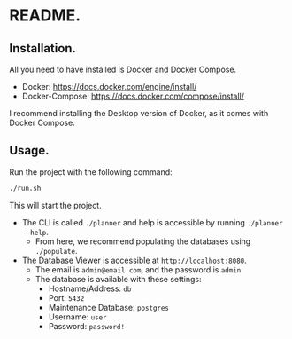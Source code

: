 # README.

## Installation.
All you need to have installed is Docker and Docker Compose.
- Docker: https://docs.docker.com/engine/install/
- Docker-Compose: https://docs.docker.com/compose/install/

I recommend installing the Desktop version of Docker, as it comes with Docker Compose.

## Usage.
Run the project with the following command:
```bash
./run.sh
```
This will start the project.
- The CLI is called `./planner` and help is accessible by running `./planner --help`.
    - From here, we recommend populating the databases using `./populate`.
- The Database Viewer is accessible at `http://localhost:8080`.
    - The email is `admin@email.com`, and the password is `admin`
    - The database is available with these settings:
        - Hostname/Address: `db`
        - Port: `5432`
        - Maintenance Database: `postgres`
        - Username: `user`
        - Password: `password!`
